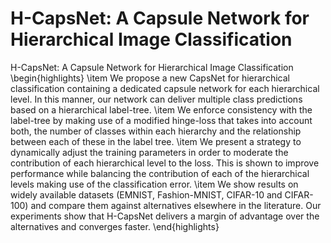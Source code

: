 # H-CapsNet: A Capsule Network for Hierarchical Image Classification
H-CapsNet: A Capsule Network for Hierarchical Image Classification
\begin{highlights}
\item We propose a new CapsNet for hierarchical classification containing a dedicated capsule network for each hierarchical level. In this manner, our network can deliver multiple class predictions based on a hierarchical label-tree.
\item We enforce consistency with the label-tree by making use of a modified hinge-loss that takes into account both, the number of classes within each hierarchy and the relationship between each of these in the label tree. 
\item  We present a strategy to dynamically adjust the training parameters in order to moderate the contribution of each hierarchical level to the loss. This is shown to improve performance while balancing the contribution of each of the hierarchical levels making use of the classification error. 
\item We show results on widely available datasets (EMNIST, Fashion-MNIST, CIFAR-10 and CIFAR-100) and compare them against alternatives elsewhere in the literature. Our experiments show that H-CapsNet delivers a margin of advantage over the alternatives and converges faster.
\end{highlights}
